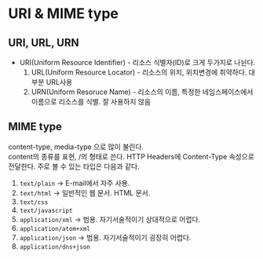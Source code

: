 # URI & MIME type

## URI, URL, URN
* URI(Uniform Resource Identifier) - 리소스 식별자(ID)로 크게 두가지로 나뉜다.
    1. URL(Uniform Resource Locator) - 리소스의 위치, 위치변경에 취약하다. 대부분 URL사용
    2. URN(Uniform Resoruce Name) - 리소스의 이름, 특정한 네임스페이스에서 이름으로 리소스를 식별. 잘 사용하지 않음

## MIME type
content-type, media-type 으로 많이 불린다. <br>
content의 종류를 표현, <type>/<subtype>의 형태로 쓴다. HTTP Headers에 Content-Type 속성으로 전달한다. 
주로 볼 수 있는 타입은 다음과 같다.

1. `text/plain` -> E-mail에서 자주 사용.
2. `text/html` -> 일반적인 웹 문서. HTML 문서.
3. `text/css`
4. `text/javascript`
5. `application/xml` -> 범용. 자기서술적이기 상대적으로 어렵다.
6. `application/atom+xml`
7. `application/json` -> 범용. 자기서술적이기 굉장히 어렵다.
8. `application/dns+json`